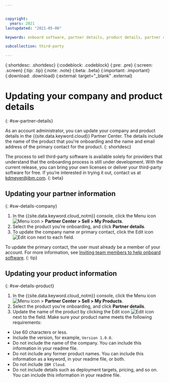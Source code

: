 ```yaml
---


copyright:
  years: 2021
lastupdated: "2021-05-06"

keywords: onboard software, partner details, product details, partner center, third-party, software

subcollection: third-party

---
```


{:shortdesc: .shortdesc}
{:codeblock: .codeblock}
{:pre: .pre}
{:screen: .screen}
{:tip: .tip}
{:note: .note}
{:beta: .beta}
{:important: .important}
{:download: .download}
{:external: target="_blank" .external}

# Updating your company and product details
{: #sw-partner-details}

As an account administrator, you can update your company and product details in the {{site.data.keyword.cloud}} Partner Center. The details include the name of the product that you're onboarding and the name and email address of the primary contact for the product.
{: shortdesc}

The process to sell third-party software is available solely for providers that understand that the onboarding process is still under development. With the current release, you can bring your own licenses or deliver your third-party software for free. If you’re interested in trying it out, contact us at kdmeyer@ibm.com.
{: beta}

## Updating your partner information
{: #sw-details-company}

1. In the {{site.data.keyword.cloud_notm}} console, click the Menu icon ![Menu icon](../icons/icon_hamburger.svg) > **Partner Center > Sell > My Products**.
1. Select the product you're onboarding, and click **Partner details**.
1. To update the company name or primary contact, click the Edit icon ![Edit icon](../icons/edit-tagging.svg) next to each field.

  To update the primary contact, the user must already be a member of your account. For more information, see [Inviting team members to help onboard software](/docs/third-party?topic=third-party-sw-invite-team).
  {: tip}


## Updating your product information
{: #sw-details-product}

1. In the {{site.data.keyword.cloud_notm}} console, click the Menu icon ![Menu icon](../icons/icon_hamburger.svg) > **Partner Center > Sell > My Products**.
1. Select the product you're onboarding, and click **Partner details**.
1. Update the name of the product by clicking the Edit icon ![Edit icon](../icons/edit-tagging.svg) next to the field. Make sure your product name meets the following requirements: 
  
  * Use 60 characters or less.
  * Include the version, for example, `Version 1.0.0`.
  * Do not include the name of the company. You can include this information in your readme file.
  * Do not include any former product names. You can include this information as a keyword, in your readme file, or both.
  * Do not include `IBM Cloud`. 
  * Do not include details such as deployment targets, pricing, and so on. You can include this information in your readme file.   






